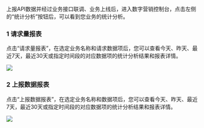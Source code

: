 上报API数据并经过业务接口联调、业务上线后，进入数字营销控制台，点击左侧的“统计分析”按钮后，可以看到您业务的统计分析。

### 1 请求量报表

点击“请求量报表”，在选定业务名称和请求数据项后，您可以查看今天、昨天、最近7天，最近30天或指定时间段的对应数据项的统计分析结果和报表详情。

![](http://imgcache.tce.fsphere.cn/image/mc.qcloudimg.com/static/img/7a23a3e9e54ce12de6583a82b379e9c6/image.png)

### 2 上报数据报表

点击“上报数据报表”，在选定业务名称和数据项后，您可以查看今天、昨天、最近7天，最近30天或指定时间段的对应数据项的统计分析结果和报表详情。

![](http://imgcache.tce.fsphere.cn/image/mc.qcloudimg.com/static/img/a858796b56aa3b0958f47be40219b20a/image.png)